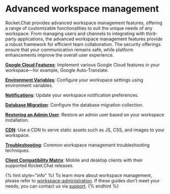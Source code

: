 # Advanced workspace management

Rocket.Chat provides advanced workspace management features, offering a range of customizable functionalities to suit the unique needs of any workspace. From managing users and channels to integrating with third-party applications, the advanced workspace management features provide a robust framework for efficient team collaboration. The security offerings ensure that your communication remains safe, while platform enhancements improve the overall user experience.

[**Google Cloud Features**](google-cloud.md): Implement various Google Cloud features in your workspace—for example, Google Auto-Translate.

[**Environment Variables**](../rocket.chat-configuration/deployment-environment-variables/): Configure your workspace settings using environment variables.

[**Notifications**](../../use-rocket.chat/user-guides/notifications.md): Update your workspace notification preferences.

[**Database Migration**](database-migration.md): Configure the database migration collection.

[**Restoring an Admin User**](restoring-an-admin.md): Restore an admin user based on your workspace installation.

[**CDN**](cdn.md): Use a CDN to serve static assets such as JS, CSS, and images to your workspace.

[**Troubleshooting**](troubleshooting.md): Common workspace management troubleshooting techniques.

[**Client Compatibility Matrix**](client-compatibility-matrix.md): Mobile and desktop clients with their supported Rocket.Chat releases.

{% hint style="info" %}
To learn more about workspace management, please refer to [workspace-administration](../../use-rocket.chat/workspace-administration/ "mention"). If these guides don't meet your needs, you can contact us via [support](../../customer-center/support-center/).
{% endhint %}
